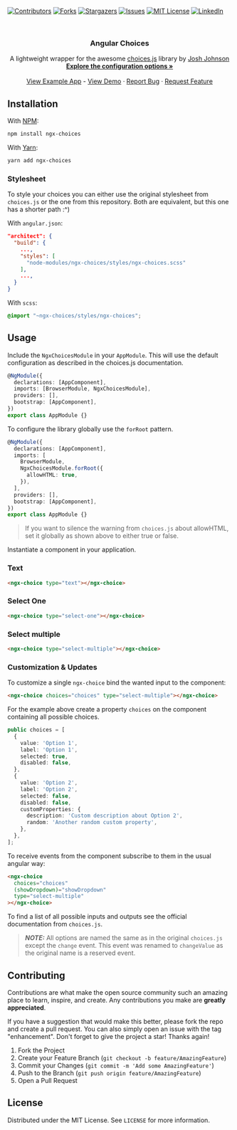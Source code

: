 [![Contributors][contributors-shield]][contributors-url]
[![Forks][forks-shield]][forks-url]
[![Stargazers][stars-shield]][stars-url]
[![Issues][issues-shield]][issues-url]
[![MIT License][license-shield]][license-url]
[![LinkedIn][linkedin-shield]][linkedin-url]

<br />
<div align="center">

<h3 align="center">Angular Choices</h3>

  <p align="center">
    A lightweight wrapper for the awesome <a href="https://github.com/Choices-js/Choices">choices.js</a> library by <a href="https://github.com/jshjohnson">Josh Johnson </a>
    <br />
    <a href="https://github.com/Choices-js/Choices#configuration-options"><strong>Explore the configuration options »</strong></a>
    <br />
    <br />
    <a href="https://github.com/jorgeparavicini/ngx-choices/tree/master/projects/ngx-app">View Example App</a>
    -
    <a href="https://choices-js.github.io/Choices/">View Demo</a>
    ·
    <a href="https://github.com/jorgeparavicini/ngx-choices/issues">Report Bug</a>
    ·
    <a href="https://github.com/jorgeparavicini/ngx-choices/issues">Request Feature</a>
  </p>
</div>

## Installation

With [NPM](https://www.npmjs.com/package/ngx-choices):

```zsh
npm install ngx-choices
```

With [Yarn](https://yarnpkg.com/):

```zsh
yarn add ngx-choices
```

### Stylesheet

To style your choices you can either use the original stylesheet from `choices.js`
or the one from this repository. Both are equivalent, but this one has a shorter path :^)

With `angular.json`:

```json
"architect": {
  "build": {
    ...,
    "styles": [
      "node-modules/ngx-choices/styles/ngx-choices.scss"
    ],
    ...,
  }
}
```

With `scss`:

```scss
@import "~ngx-choices/styles/ngx-choices";
```

<!-- USAGE EXAMPLES -->

## Usage

Include the `NgxChoicesModule` in your `AppModule`. This will use the default configuration as described
in the <a html="https://github.com/Choices-js/Choices#configuration-options">choices.js documentation</a>.

```ts
@NgModule({
  declarations: [AppComponent],
  imports: [BrowserModule, NgxChoicesModule],
  providers: [],
  bootstrap: [AppComponent],
})
export class AppModule {}
```

To configure the library globally use the `forRoot` pattern.

```ts
@NgModule({
  declarations: [AppComponent],
  imports: [
    BrowserModule,
    NgxChoicesModule.forRoot({
      allowHTML: true,
    }),
  ],
  providers: [],
  bootstrap: [AppComponent],
})
export class AppModule {}
```

> If you want to silence the warning from `choices.js` about allowHTML, set it globally as shown above to either true or false.

Instantiate a component in your application.

### Text

```html
<ngx-choice type="text"></ngx-choice>
```

### Select One

```html
<ngx-choice type="select-one"></ngx-choice>
```

### Select multiple

```html
<ngx-choice type="select-multiple"></ngx-choice>
```

### Customization & Updates

To customize a single `ngx-choice` bind the wanted input to the component:

```html
<ngx-choice choices="choices" type="select-multiple"></ngx-choice>
```

For the example above create a property `choices` on the component containing all possible choices.

```ts
public choices = [
  {
    value: 'Option 1',
    label: 'Option 1',
    selected: true,
    disabled: false,
  },
  {
    value: 'Option 2',
    label: 'Option 2',
    selected: false,
    disabled: false,
    customProperties: {
      description: 'Custom description about Option 2',
      random: 'Another random custom property',
    },
  },
];
```

To receive events from the component subscribe to them in the usual angular way:

```html
<ngx-choice
  choices="choices"
  (showDropdown)="showDropdown"
  type="select-multiple"
></ngx-choice>
```

To find a list of all possible inputs and outputs see the official documentation from <a html="https://github.com/Choices-js/Choices#configuration-options">`choices.js`</a>.

> **_NOTE:_**  All options are named the same as in the original `choices.js` except the `change` event. 
> This event was renamed to `changeValue` as the original name is a reserved event.

<!-- CONTRIBUTING -->

## Contributing

Contributions are what make the open source community such an amazing place to learn, inspire, and create. Any contributions you make are **greatly appreciated**.

If you have a suggestion that would make this better, please fork the repo and create a pull request. You can also simply open an issue with the tag "enhancement".
Don't forget to give the project a star! Thanks again!

1. Fork the Project
2. Create your Feature Branch (`git checkout -b feature/AmazingFeature`)
3. Commit your Changes (`git commit -m 'Add some AmazingFeature'`)
4. Push to the Branch (`git push origin feature/AmazingFeature`)
5. Open a Pull Request

<!-- LICENSE -->

## License

Distributed under the MIT License. See `LICENSE` for more information.

<!-- MARKDOWN LINKS & IMAGES -->
<!-- https://www.markdownguide.org/basic-syntax/#reference-style-links -->

[contributors-shield]: https://img.shields.io/github/contributors/jorgeparavicini/ngx-choices.svg
[contributors-url]: https://github.com/jorgeparavicini/ngx-choices/graphs/contributors
[forks-shield]: https://img.shields.io/github/forks/jorgeparavicini/ngx-choices.svg
[forks-url]: https://github.com/jorgeparavicini/ngx-choices/network/members
[stars-shield]: https://img.shields.io/github/stars/jorgeparavicini/ngx-choices.svg
[stars-url]: https://github.com/jorgeparavicini/ngx-choices/stargazers
[issues-shield]: https://img.shields.io/github/license/jorgeparavicini/ngx-choices
[issues-url]: https://github.com/jorgeparavicini/ngx-choices/issues
[license-shield]: https://img.shields.io/github/license/jorgeparavicini/ngx-choices
[license-url]: https://github.com/jorgeparavicini/ngx-choices/blob/master/LICENSE
[linkedin-shield]: https://img.shields.io/badge/-LinkedIn-black.svg?logo=linkedin&colorB=555
[linkedin-url]: https://linkedin.com/in/jorge-paravicini-135773133/
